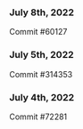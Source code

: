 ### July 8th, 2022

Commit #60127

### July 5th, 2022

Commit #314353


### July 4th, 2022

Commit #72281
